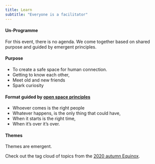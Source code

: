 ```yaml
---
title: Learn
subtitle: "Everyone is a facilitator"
---
```


#### Un-Programme

For this event, there is no agenda. We come together based on shared purpose and guided by emergent principles.

#### Purpose

- To create a safe space for human connection.
- Getting to know each other,
- Meet old and new friends
- Spark curiosity

#### Format guided by [open space principles](https://en.wikipedia.org/wiki/Open_Space_Technology)

- Whoever comes is the right people
- Whatever happens, is the only thing that could have,
- When it starts is the right time,
- When it’s over it’s over.

#### Themes

Themes are emergent.

Check out the tag cloud of topics from the [ 2020 autumn Equinox](/2020-autumn).
</br>
